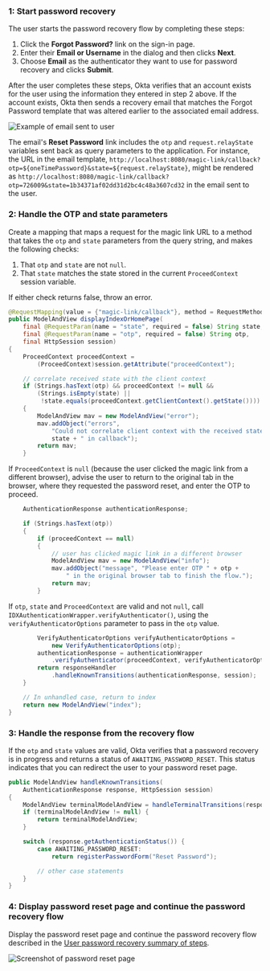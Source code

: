 ### 1: Start password recovery

The user starts the password recovery flow by completing these steps:

1. Click the **Forgot Password?** link on the sign-in page.
2. Enter their **Email or Username** in the dialog and then clicks **Next**.
3. Choose **Email** as the authenticator they want to use for password recovery and clicks **Submit**.

After the user completes these steps, Okta verifies that an account exists for the user using the information they entered in step 2 above. If the account exists, Okta then sends a recovery email that matches the Forgot Password template that was altered earlier to the associated email address.

<div class="common-image-format">

![Example of email sent to user](/img/advanced-use-cases/custom-pwd-recovery-custom-email.png "Password recovery email")

</div>

The email's **Reset Password** link includes the `otp` and `request.relayState` variables sent back as query parameters to the application. For instance, the URL in the email template,  `http://localhost:8080/magic-link/callback?otp=${oneTimePassword}&state=${request.relayState}`, might be rendered as `http://localhost:8080/magic-link/callback?otp=726009&state=1b34371af02dd31d2bc4c48a3607cd32` in the email sent to the user.

### 2: Handle the OTP and state parameters

Create a mapping that maps a request for the magic link URL to a method that takes the `otp` and `state` parameters from the query string, and makes the following checks:

1. That `otp` and `state` are not `null`.
2. That `state` matches the state stored in the current `ProceedContext` session variable.

If either check returns false, throw an error.

```java
@RequestMapping(value = {"magic-link/callback"}, method = RequestMethod.GET)
public ModelAndView displayIndexOrHomePage(
    final @RequestParam(name = "state", required = false) String state,
    final @RequestParam(name = "otp", required = false) String otp,
    final HttpSession session) 
{
    ProceedContext proceedContext = 
        (ProceedContext)session.getAttribute("proceedContext");

    // correlate received state with the client context
    if (Strings.hasText(otp) && proceedContext != null &&
        (Strings.isEmpty(state) || 
         !state.equals(proceedContext.getClientContext().getState())))
    {
        ModelAndView mav = new ModelAndView("error");
        mav.addObject("errors", 
            "Could not correlate client context with the received state value " +
            state + " in callback");
        return mav;
    }
```

If `ProceedContext` is `null` (because the user clicked the magic link from a different browser), advise the user to return to the original tab in the browser, where they requested the password reset, and enter the OTP to proceed.

```java
    AuthenticationResponse authenticationResponse;

    if (Strings.hasText(otp))
    {
        if (proceedContext == null)
        {
            // user has clicked magic link in a different browser
            ModelAndView mav = new ModelAndView("info");
            mav.addObject("message", "Please enter OTP " + otp +
                " in the original browser tab to finish the flow.");
            return mav;
        }
```

If `otp`, `state` and `ProceedContext` are valid and not `null`, call `IDXAuthenticationWrapper.verifyAuthenticator()`, using the `verifyAuthenticatorOptions` parameter to pass in the `otp` value.

```java
        VerifyAuthenticatorOptions verifyAuthenticatorOptions = 
            new VerifyAuthenticatorOptions(otp);
        authenticationResponse = authenticationWrapper
            .verifyAuthenticator(proceedContext, verifyAuthenticatorOptions);
        return responseHandler
            .handleKnownTransitions(authenticationResponse, session);
    }

    // In unhandled case, return to index
    return new ModelAndView("index");
}
```

### 3: Handle the response from the recovery flow

If the `otp` and `state` values are valid, Okta verifies that a password recovery is in progress and returns a status of `AWAITING_PASSWORD_RESET`. This status indicates that you can redirect the user to your password reset page.

```java
public ModelAndView handleKnownTransitions(
    AuthenticationResponse response, HttpSession session)
{
    ModelAndView terminalModelAndView = handleTerminalTransitions(response, session);
    if (terminalModelAndView != null) {
        return terminalModelAndView;
    }

    switch (response.getAuthenticationStatus()) {
        case AWAITING_PASSWORD_RESET:
            return registerPasswordForm("Reset Password");

        // other case statements
    }
}

```

### 4: Display password reset page and continue the password recovery flow

Display the password reset page and continue the password recovery flow described in the [User password recovery summary of steps](/docs/guides/oie-embedded-sdk-use-case-pwd-recovery-mfa/java/main/#summary-of-steps).

<div class="common-image-format">

![Screenshot of password reset page](/img/advanced-use-cases/java-custom-pwd-recovery-custom-sdk-reset-pwd-page.png "Password Reset Page")

</div>
